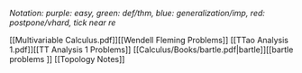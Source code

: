 *Notation: purple: easy, green: def/thm, blue: generalization/imp, red: postpone/vhard, tick near re*

[[Multivariable Calculus.pdf]][[Wendell Fleming Problems]]
[[TTao Analysis 1.pdf]][[TT Analysis 1 Problems]]
[[Calculus/Books/bartle.pdf|bartle]][[bartle problems ]]
[[Topology Notes]]
